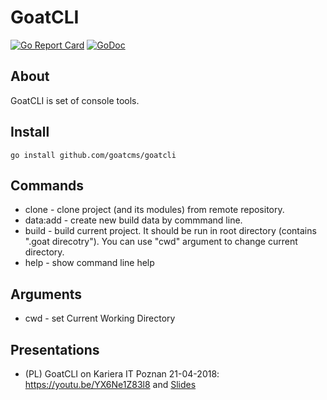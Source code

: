# GoatCLI
[![Go Report Card](https://goreportcard.com/badge/github.com/goatcms/goatcli)](https://goreportcard.com/report/github.com/goatcms/goatcli)
[![GoDoc](https://godoc.org/github.com/goatcms/goatcli?status.svg)](https://godoc.org/github.com/goatcms/goatcli)

## About
GoatCLI is set of console tools.

## Install
```
go install github.com/goatcms/goatcli
```

## Commands
* clone - clone project (and its modules) from remote repository.
* data:add  - create new build data by commmand line.
* build - build current project. It should be run in root directory (contains ".goat direcotry"). You can use "cwd" argument to change current directory.
* help - show command line help

## Arguments
* cwd - set Current Working Directory 

## Presentations 
* (PL) GoatCLI on Kariera IT Poznan 21-04-2018: https://youtu.be/YX6Ne1Z83l8 and [Slides](https://docs.google.com/presentation/d/1qaqgWtXEjiPy0CljDwsvlryFVut3fm0bQ5WJpbRIXGI/edit#slide=id.p)
